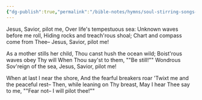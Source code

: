 ```yaml
---
{"dg-publish":true,"permalink":"/bible-notes/hymns/soul-stirring-songs-and-hymns/jesus-saviour-pilot-me/","title":"Jesus, Saviour, Pilot Me"}
---
```



Jesus, Savior, pilot me,
Over life's tempestuous sea:
Unknown waves before me roll,
Hiding rocks and treach'rous shoal;
Chart and compass come from Thee–
Jesus, Savior, pilot me!

As a mother stills her child,
Thou canst hush the ocean wild;
Boist'rous waves obey Thy will
When Thou say'st to them, ""Be still!""
Wondrous Sov'reign of the sea,
Jesus, Savior, pilot me!

When at last I near the shore,
And the fearful breakers roar
'Twixt me and the peaceful rest–
Then, while leaning on Thy breast,
May I hear Thee say to me,
""Fear not– I will pilot thee!""